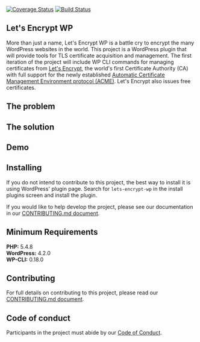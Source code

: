[![Coverage Status](https://coveralls.io/repos/tollmanz/lets-encrypt-wp/badge.svg?branch=master&service=github)](https://coveralls.io/github/tollmanz/lets-encrypt-wp?branch=master)
[![Build Status](https://travis-ci.org/tollmanz/lets-encrypt-wp.svg?branch=master)](https://travis-ci.org/tollmanz/lets-encrypt-wp)

## Let's Encrypt WP

More than just a name, Let's Encrypt WP is a battle cry to encrypt the
many WordPress websites in the world. This project is a WordPress
plugin that will provide tools for TLS certificate acquisition and
management. The first iteration of the project will include WP CLI
commands for managing certificates from [Let's Encrypt], the world's
first Certificate Authority (CA) with full support for the newly
established [Automatic Certificate Management Environment protocol
(ACME)]. Let's Encrypt also issues free certificates.

## The problem

## The solution

## Demo

## Installing

If you do not intend to contribute to this project, the best way to
install it is using WordPress' plugin page. Search for
`lets-encrypt-wp` in the install plugins screen and install the plugin.

If you would like to help develop the project, please see our
documentation in our [CONTRIBUTING.md document].

## Minimum Requirements ##

**PHP:** 5.4.8  
**WordPress:** 4.2.0  
**WP-CLI:** 0.18.0  

## Contributing

For full details on contributing to this project, please read our
[CONTRIBUTING.md document].

## Code of conduct

Participants in the project must abide by our [Code of Conduct].

[Let's Encrypt]: https://letsencrypt.org
[Automatic Certificate Management Environment protocol (ACME)]: https://letsencrypt.github.io/acme-spec/
[CONTRIBUTING.md document]: https://github.com/tollmanz/lets-encrypt-wp/blob/master/CONTRIBUTING.md
[Code of Conduct]: https://github.com/tollmanz/lets-encrypt-wp/blob/master/CONDUCT.md
